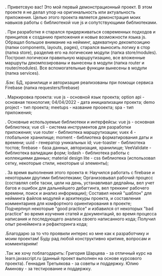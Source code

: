. Приветсвую вас! Это мой первый демонстрационный проект. В этом проекте я не делал упор на оригинальность или актуальность приложения. Целью этого проекта является демонстрация моих навыков работы с библиотекой vue js и сопутствующими библиотеками.

. При разработке я старался придерживаться современных подходов и принципов к созданию приложения и новые возможности языка js. 
Обращал большое внимание на нейминг, адекватную декомпозицию (папки components, layouts, pages), старался выносить логику в стор (папка store), разделив его на логические модули (папка store/modules). Построил логически правильную маршрутизацию, все вложенные маршруты декомпозированы и вынесены в модули (папка router и router/modules).
Все вспомогательные функции вынесены в модули (папка services). 

.Бэк: БД, хранилище и авторизация реализованы при помощи сервиса Firebase (папка requesters/firebase)

. Маркировка проекта:
vue js - основной язык проекта;
option api - основная технология;
04/04/2022 - дата инициализации проекта;
demo project - тип проекта;
meetups - название прооекта;
spa - тип приложения;


. Основные используемые библиотеки и интерфейсы:
vue js - основная библиотека;
vue cli - система инструментов для разработки приложения;
vue router - библиотека маршрутизации;
vuex 4 - глобальное хранилище;
moment - библиотека форматирования даты и времени;
uuid - генератор уникальных id;
vue-toaster - библиотека тостов;
firebase - база данных, авторизация, хранилище;
VeeValidate - библиотека валидации форм;
lodash - библиотека работы с коллекциями данных;
material design lite - css библиотека (использовал сетку, некоторые стили, некоторые ui элементы);

. За время выполнения этого проекта я: 
Научился работать с firebase и некоторыми другими библиотеками; 
Организовывал рабочий процесс (составлял себе таски, цели на день, устанавливал дедлайны, вел учет багов и ошибок для дальнейшего дебаггинга, вел треккинг рабочего времени, поиск и анализ информации); 
Составил некий "шаблон" для нейминга файлов модулей и архитекуры проекта, и составления комментариев для комфортного ориентирования в проекте;
Подчерпнул некоторые "good practice" и избавился от некоторых "bad practice" во время изучения статей и документаций, во время процесса написания и последующего анализа своего написанного кода;
Получил опыт ренейменга и рефакторинга кода;

.Благодарю за то что проявили интерес ко мне как к разработчику и моим проектам! Буду рад любой конструктивно критике, вопросам и комментариям!

.Так же хочу поблагодарить:
Григория Шарцева - за отличный курс на learn.javascript.ru (данный проект выполнен на основе курсового проекта).
Геннадия Третьякова - за советы и поддержку.
Юлию Аминову - за тестирование и поддержку.

